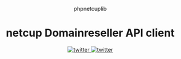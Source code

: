 <p align="center">phpnetcuplib</p>

<h1 align="center">netcup Domainreseller API client</h1>

<div align="center">
  <a href="https://opensource.org/licenses/MIT">
    <img src="https://img.shields.io/github/license/goINPUT-IT-Solutions/phpnetcuplib?style=for-the-badge" alt="twitter">
  </a>

  <a href="https://twitter.com/goinputde?ref_src=twsrc%5Etfw">
    <img src="https://img.shields.io/twitter/follow/goinputde?style=for-the-badge" alt="twitter">
  </a>
</div>
